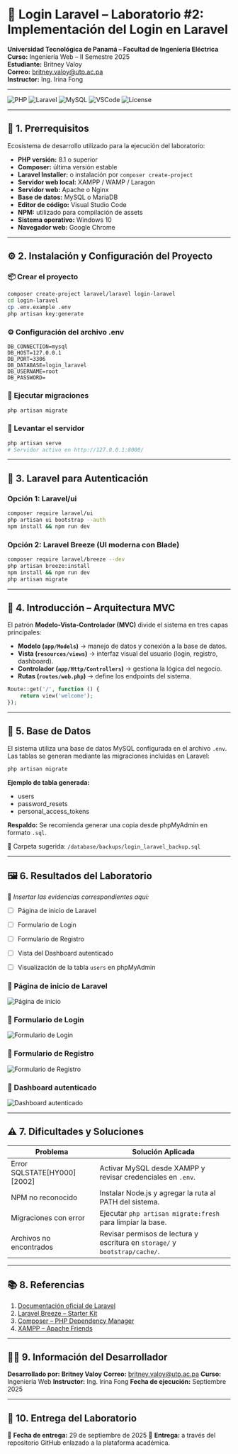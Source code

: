 # 🧩 Login Laravel – Laboratorio #2: Implementación del Login en Laravel  

**Universidad Tecnológica de Panamá – Facultad de Ingeniería Eléctrica**  
**Curso:** Ingeniería Web – II Semestre 2025  
**Estudiante:** Britney Valoy  
**Correo:** britney.valoy@utp.ac.pa  
**Instructor:** Ing. Irina Fong  

---

![PHP](https://img.shields.io/badge/PHP-8.1%2B-777bb4?logo=php)
![Laravel](https://img.shields.io/badge/Laravel-10.x-FF2D20?logo=laravel)
![MySQL](https://img.shields.io/badge/MySQL-5.7%2B-00618a?logo=mysql)
![VSCode](https://img.shields.io/badge/Editor-VSCode-007ACC?logo=visualstudiocode)
![License](https://img.shields.io/badge/License-Academic-green)

---

## 📘 1. Prerrequisitos  

Ecosistema de desarrollo utilizado para la ejecución del laboratorio:  

- **PHP versión:** 8.1 o superior  
- **Composer:** última versión estable  
- **Laravel Installer:** o instalación por `composer create-project`  
- **Servidor web local:** XAMPP / WAMP / Laragon  
- **Servidor web:** Apache o Nginx  
- **Base de datos:** MySQL o MariaDB  
- **Editor de código:** Visual Studio Code  
- **NPM:** utilizado para compilación de assets  
- **Sistema operativo:** Windows 10  
- **Navegador web:** Google Chrome  

---

## ⚙️ 2. Instalación y Configuración del Proyecto

### 📦 Crear el proyecto  
```bash
composer create-project laravel/laravel login-laravel
cd login-laravel
cp .env.example .env
php artisan key:generate
````

### ⚙️ Configuración del archivo .env

```env
DB_CONNECTION=mysql
DB_HOST=127.0.0.1
DB_PORT=3306
DB_DATABASE=login_laravel
DB_USERNAME=root
DB_PASSWORD=
```

### 🧱 Ejecutar migraciones

```bash
php artisan migrate
```

### 🚀 Levantar el servidor

```bash
php artisan serve
# Servidor activo en http://127.0.0.1:8000/
```

---

## 🔐 3. Laravel para Autenticación

### Opción 1: Laravel/ui

```bash
composer require laravel/ui
php artisan ui bootstrap --auth
npm install && npm run dev
```

### Opción 2: Laravel Breeze (UI moderna con Blade)

```bash
composer require laravel/breeze --dev
php artisan breeze:install
npm install && npm run dev
php artisan migrate
```

---

## 🧩 4. Introducción – Arquitectura MVC

El patrón **Modelo-Vista-Controlador (MVC)** divide el sistema en tres capas principales:

* **Modelo (`app/Models`)** → manejo de datos y conexión a la base de datos.
* **Vista (`resources/views`)** → interfaz visual del usuario (login, registro, dashboard).
* **Controlador (`app/Http/Controllers`)** → gestiona la lógica del negocio.
* **Rutas (`routes/web.php`)** → define los endpoints del sistema.

```php
Route::get('/', function () {
    return view('welcome');
});
```

---

## 🧮 5. Base de Datos

El sistema utiliza una base de datos MySQL configurada en el archivo `.env`.
Las tablas se generan mediante las migraciones incluidas en Laravel:

```bash
php artisan migrate
```

**Ejemplo de tabla generada:**

* users
* password_resets
* personal_access_tokens

**Respaldo:** Se recomienda generar una copia desde phpMyAdmin en formato `.sql`.

📁 Carpeta sugerida: `/database/backups/login_laravel_backup.sql`

---

## 🖼️ 6. Resultados del Laboratorio

📸 *Insertar las evidencias correspondientes aquí:*

* [ ] Página de inicio de Laravel
* [ ] Formulario de Login
* [ ] Formulario de Registro
* [ ] Vista del Dashboard autenticado
* [ ] Visualización de la tabla `users` en phpMyAdmin


### 📍 Página de inicio de Laravel  
![Página de inicio](https://github.com/britval/Ing_Web/blob/main/imagenes/home-laravel.png)

### 🔐 Formulario de Login  
![Formulario de Login](https://github.com/britval/Ing_Web/blob/main/imagenes/login-formulario.png)

### 📝 Formulario de Registro  
![Formulario de Registro](https://github.com/britval/Ing_Web/blob/main/imagenes/registro-formulario.png)

### 🧭 Dashboard autenticado  
![Dashboard autenticado](https://github.com/britval/Ing_Web/blob/main/imagenes/dashboard-autenticado.png)

---

## ⚠️ 7. Dificultades y Soluciones

| Problema                     | Solución Aplicada                                                           |
| ---------------------------- | --------------------------------------------------------------------------- |
| Error SQLSTATE[HY000] [2002] | Activar MySQL desde XAMPP y revisar credenciales en `.env`.                 |
| NPM no reconocido            | Instalar Node.js y agregar la ruta al PATH del sistema.                     |
| Migraciones con error        | Ejecutar `php artisan migrate:fresh` para limpiar la base.                  |
| Archivos no encontrados      | Revisar permisos de lectura y escritura en `storage/` y `bootstrap/cache/`. |

---

## 📚 8. Referencias

1. [Documentación oficial de Laravel](https://laravel.com/docs)
2. [Laravel Breeze – Starter Kit](https://laravel.com/docs/starter-kits#laravel-breeze)
3. [Composer – PHP Dependency Manager](https://getcomposer.org/)
4. [XAMPP – Apache Friends](https://www.apachefriends.org/)

---

## 🧑‍💻 9. Información del Desarrollador

**Desarrollado por:**
**Britney Valoy**
**Correo:** [britney.valoy@utp.ac.pa](mailto:britney.valoy@utp.ac.pa)
**Curso:** Ingeniería Web
**Instructor:** Ing. Irina Fong
**Fecha de ejecución:** Septiembre 2025

---

## 🏁 10. Entrega del Laboratorio

📅 **Fecha de entrega:** 29 de septiembre de 2025
📂 **Entrega:** a través del repositorio GitHub enlazado a la plataforma académica.

